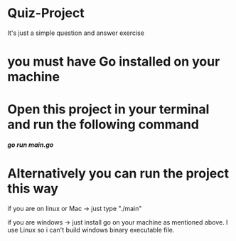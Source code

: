 # Quiz-Project
It's just a simple question and answer exercise

# you must have Go installed on your machine

# Open this project in your terminal and run the following command

<h5>go run main.go </h5>

 <h1>Alternatively you can run the project this way</h1>
 <p>if you are on linux or Mac -> just type "./main"</p>
 
 <p>if you are windows -> just install go on your machine as mentioned above. I use Linux so i can't build windows binary executable file.</p>
 
 

